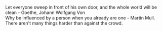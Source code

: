 Let everyone sweep in front of his own door, and the whole world will be clean - Goethe, Johann Wolfgang Von  
Why be influenced by a person when you already are one - Martin Mull. There aren't many things harder than against the crowd. 
